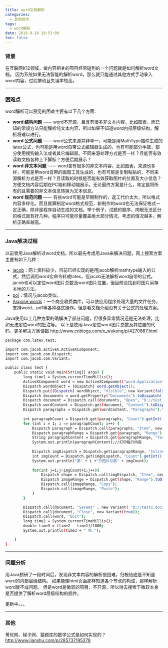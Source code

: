 ```yaml
---
title: word文档解析
categories:
  - 其他技术
tags:
  - word解析
date: 2016-9-10 18:53:00
toc: false
---
```


### 背景
在互联网K12领域，做内容相关的项目经常碰到的一个问题就是如何解析word文档。
因为系统如果无法智能的解析word，那么就只能通过其他方式手动录入word内容，过程繁琐且失误率较高。

---

### 困难点
word解析可以预见的困难主要有以下几个方面:
- **word 结构问题** —— word不开源，且含有很多非文本内容，比如图表，而已知的常规方法只能解析纯文本内容，所以如果不知道word内部层级结构，解析将难以进行。
- **word 公式问题** —— word公式来源并非单一，可能是用MathType插件生成的latex公式，也可能是用word自带公式编辑器生成的，也有可能部分手敲，部分使用搜狗输入法或者其它编辑器。不同来源处理方式是否一样？且能否有效读取文档各种上下脚标？方便后期展示？
- **word 非文本问题** —— word含有很多的非文本内容，比如图表，来源也多样，可能是用word自带的画图工具生成的，也有可能是复制粘贴的，不同来源解析方式是否一样？且读取的时候是否能有效获取图片的位置及大小信息？方便文档内容后期在PC端和移动端展示。无论最终方案是什么，肯定是将所有的且需要的非文本信息转换为文本信息。
- **word 规范问题** —— 有些word可能是早期制作的，返工代价太大，所以格式内容多样化。而且就算制定word格式规范，新制作的word也无法保证格式一定正确，除非是程序自动生成的文档。举个例子，试题的题序，肉眼无法区分的格式就有好几种。程序只可能尽量覆盖绝大部分情况，考虑的情况越多，解析正确率越高。

<!-- more -->

---

### Java解决过程
以前曾用Java解析过word文档，所以最先考虑用Java来解决问题，网上搜索方案主要有如下几种：
- [jacob](http://www.cnblogs.com/x_wukong/p/4270867.html)：网上资料较少，目前已经实现的是用jacob解析mathtype输入的公式，然后调用word宏命令转成latex，但jacob无法解析word自带的公式。jacob也可以定位word图片总数及word图片位置，但目前没找到将图片另存本地的方法。
- [poi](http://poi.apache.org/apidocs/index.html)：情况与jacob类似。
- [Aspose.words](http://www.aspose.com/)：一个商业收费类库，可以使应用程序处理大量的文件任务，支持word、pdf等各种格式操作。但是看文档介绍没有关于公式的处理方案。

Java使用以上几种方案的确解决了部分问题，但很多异常情况还是无法处理，比如无法定位word的批注等。
以下是使用Java定位word图片总数及其位置的代码，更多解决方案请戳 http://www.cnblogs.com/x_wukong/p/4270867.html
```bash
package com.latex.test;

import com.jacob.activeX.ActiveXComponent;
import com.jacob.com.Dispatch;
import com.jacob.com.Variant;

public class test {
	public static void main(String[] args) {
		long time1 = System.currentTimeMillis();
		ActiveXComponent word = new ActiveXComponent("word.Application");
		Dispatch wordObject = (Dispatch) word.getObject();
		Dispatch.put((Dispatch) wordObject, "Visible", new Variant(false));
		Dispatch documents = word.getProperty("Documents").toDispatch();
		Dispatch document = Dispatch.call(documents, "Open", "D://test.docx").toDispatch();
		Dispatch wordContent = Dispatch.get(document, "Content").toDispatch();
		Dispatch paragraphs = Dispatch.get(wordContent, "Paragraphs").toDispatch();
		
		int paragraphCount = Dispatch.get(paragraphs, "Count").getInt();// 总行数
		for (int i = 1; i <= paragraphCount; i++) {
			Dispatch paragraph = Dispatch.call(paragraphs, "Item", new Variant(i)).toDispatch();
			Dispatch paragraphRange = Dispatch.get(paragraph, "Range").toDispatch();
			String paragraphContent = Dispatch.get(paragraphRange, "Text").toString();
			System.out.println(paragraphContent);//打印每行内容
			
			Dispatch imgDispatch = Dispatch.get(paragraphRange, "InlineShapes").toDispatch();//图片
			int imgCount = Dispatch.get(imgDispatch, "Count").getInt();
			System.out.println("第" + i +"行图片总数" + imgCount);
			
			for(int j=1;j<imgCount+1;j++){
				Dispatch shape = Dispatch.call(imgDispatch, "Item", new Variant(1)).toDispatch();
				Dispatch imageRange = Dispatch.get(shape, "Range").toDispatch();
				Dispatch.call(imageRange, "Copy");
				Dispatch.call(imageRange, "Paste");
			}
		}

		Dispatch.call(document, "SaveAs" , new Variant( "D://test1.docx"));
		Dispatch.call(document, "Close", new Variant(true));
		Dispatch.call(word, "Quit");
		long time2 = System.currentTimeMillis();
		double time3 = (time2 - time1)/1000;
		System.out.println(time3 + " 秒.");

	}
}
```

---

### 问题分析
用Java预研了一段时间后，发现非文本内容的解析很困难，归根结底是不知道word的内部层级结构。
如果能像html页面那样知道各个节点的构成，那样解析word就不成问题。
但是word是微软的项目，不开源，所以得去搜索下微软本身是否提供了解析word层级结构的插件。

更新中。。。

---

### 其他

菁优网、梯子网、猿题库的数学公式是如何实现的？
http://www.jianshu.com/p/285737195278
